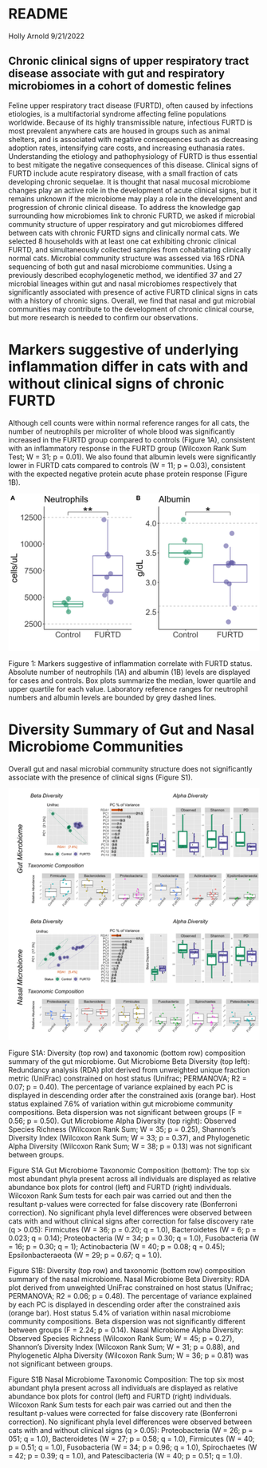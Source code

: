 README
================
Holly Arnold
9/21/2022

## Chronic clinical signs of upper respiratory tract disease associate with gut and respiratory microbiomes in a cohort of domestic felines

Feline upper respiratory tract disease (FURTD), often caused by
infections etiologies, is a multifactorial syndrome affecting feline
populations worldwide. Because of its highly transmissible nature,
infectious FURTD is most prevalent anywhere cats are housed in groups
such as animal shelters, and is associated with negative consequences
such as decreasing adoption rates, intensifying care costs, and
increasing euthanasia rates. Understanding the etiology and
pathophysiology of FURTD is thus essential to best mitigate the negative
consequences of this disease. Clinical signs of FURTD include acute
respiratory disease, with a small fraction of cats developing chronic
sequelae. It is thought that nasal mucosal microbiome changes play an
active role in the development of acute clinical signs, but it remains
unknown if the microbiome may play a role in the development and
progression of chronic clinical disease. To address the knowledge gap
surrounding how microbiomes link to chronic FURTD, we asked if microbial
community structure of upper respiratory and gut microbiomes differed
between cats with chronic FURTD signs and clinically normal cats. We
selected 8 households with at least one cat exhibiting chronic clinical
FURTD, and simultaneously collected samples from cohabitating clinically
normal cats. Microbial community structure was assessed via 16S rDNA
sequencing of both gut and nasal microbiome communities. Using a
previously described ecophylogenetic method, we identified 37 and 27
microbial lineages within gut and nasal microbiomes respectively that
significantly associated with presence of active FURTD clinical signs in
cats with a history of chronic signs. Overall, we find that nasal and
gut microbial communities may contribute to the development of chronic
clinical course, but more research is needed to confirm our
observations.

# Markers suggestive of underlying inflammation differ in cats with and without clinical signs of chronic FURTD

Although cell counts were within normal reference ranges for all cats,
the number of neutrophils per microliter of whole blood was
significantly increased in the FURTD group compared to controls (Figure
1A), consistent with an inflammatory response in the FURTD group
(Wilcoxon Rank Sum Test; W = 31; p = 0.01). We also found that albumin
levels were significantly lower in FURTD cats compared to controls (W =
11; p = 0.03), consistent with the expected negative protein acute phase
protein response (Figure 1B).

![Figure 1](figures/inflammatory_markers.png)

Figure 1: Markers suggestive of inflammation correlate with FURTD
status. Absolute number of neutrophils (1A) and albumin (1B) levels are
displayed for cases and controls. Box plots summarize the median, lower
quartile and upper quartile for each value. Laboratory reference ranges
for neutrophil numbers and albumin levels are bounded by grey dashed
lines.

# Diversity Summary of Gut and Nasal Microbiome Communities

Overall gut and nasal microbial community structure does not
significantly associate with the presence of clinical signs (Figure S1).

![Figure S1](figures/Diversity_Summary.png)

Figure S1A: Diversity (top row) and taxonomic (bottom row) composition
summary of the gut microbiome. Gut Microbiome Beta Diversity (top left):
Redundancy analysis (RDA) plot derived from unweighted unique fraction
metric (UniFrac) constrained on host status (Unifrac; PERMANOVA; R2 =
0.07; p = 0.40). The percentage of variance explained by each PC is
displayed in descending order after the constrained axis (orange bar).
Host status explained 7.6% of variation within gut microbiome community
compositions. Beta dispersion was not significant between groups (F =
0.56; p = 0.50). Gut Microbiome Alpha Diversity (top right): Observed
Species Richness (Wilcoxon Rank Sum; W = 35; p = 0.25), Shannon’s
Diversity Index (Wilcoxon Rank Sum; W = 33; p = 0.37), and Phylogenetic
Alpha Diversity (Wilcoxon Rank Sum; W = 38; p = 0.13) was not
significant between groups.

Figure S1A Gut Microbiome Taxonomic Composition (bottom): The top six
most abundant phyla present across all individuals are displayed as
relative abundance box plots for control (left) and FURTD (right)
individuals. Wilcoxon Rank Sum tests for each pair was carried out and
then the resultant p-values were corrected for false discovery rate
(Bonferroni correction). No significant phyla level differences were
observed between cats with and without clinical signs after correction
for false discovery rate (q &gt; 0.05): Firmicutes (W = 36; p = 0.20; q
= 1.0), Bacteroidetes (W = 6; p = 0.023; q = 0.14); Proteobacteria (W =
34; p = 0.30; q = 1.0), Fusobacteria (W = 16; p = 0.30; q = 1);
Actinobacteria (W = 40; p = 0.08; q = 0.45); Epsilonbacteraeota (W = 29;
p = 0.67; q = 1.0).

Figure S1B: Diversity (top row) and taxonomic (bottom row) composition
summary of the nasal microbiome. Nasal Microbiome Beta Diversity: RDA
plot derived from unweighted UniFrac constrained on host status
(Unifrac; PERMANOVA; R2 = 0.06; p = 0.48). The percentage of variance
explained by each PC is displayed in descending order after the
constrained axis (orange bar). Host status 5.4% of variation within
nasal microbiome community compositions. Beta dispersion was not
significantly different between groups (F = 2.24; p = 0.14). Nasal
Microbiome Alpha Diversity: Observed Species Richness (Wilcoxon Rank
Sum; W = 45; p = 0.27), Shannon’s Diversity Index (Wilcoxon Rank Sum; W
= 31; p = 0.88), and Phylogenetic Alpha Diversity (Wilcoxon Rank Sum; W
= 36; p = 0.81) was not significant between groups.

Figure S1B Nasal Microbiome Taxonomic Composition: The top six most
abundant phyla present across all individuals are displayed as relative
abundance box plots for control (left) and FURTD (right) individuals.
Wilcoxon Rank Sum tests for each pair was carried out and then the
resultant p-values were corrected for false discovery rate (Bonferroni
correction). No significant phyla level differences were observed
between cats with and without clinical signs (q &gt; 0.05):
Proteobacteria (W = 26; p = 051; q = 1.0), Bacteroidetes (W = 27; p =
0.58; q = 1.0), Firmicutes (W = 40; p = 0.51; q = 1.0), Fusobacteria (W
= 34; p = 0.96; q = 1.0), Spirochaetes (W = 42; p = 0.39; q = 1.0), and
Patescibacteria (W = 40; p = 0.51; q = 1.0).
